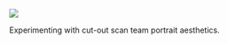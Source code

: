 ![](https://db-feed.s3.amazonaws.com/legacy/Screen_Shot_2017-08-07_at_5_06_35_PM-1502140600344.png)

Experimenting with cut-out scan team portrait aesthetics.
